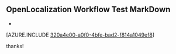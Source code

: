 ## OpenLocalization Workflow Test MarkDown
* 

[AZURE.INCLUDE [320a4e00-a0f0-4bfe-bad2-f814a1049ef8](calleeMd1.md)]

 
thanks!